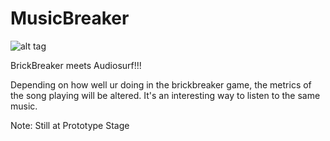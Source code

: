 MusicBreaker
======

![alt tag](https://raw.github.com/TosinAF/MusicBreaker/master/Screenshot.png)


BrickBreaker meets Audiosurf!!!

Depending on how well ur doing in the brickbreaker game, the metrics of the song playing will be altered.
It's an interesting way to listen to the same music.

Note: Still at Prototype Stage